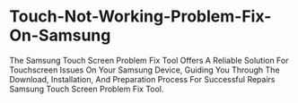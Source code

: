 # Touch-Not-Working-Problem-Fix-On-Samsung
The Samsung Touch Screen Problem Fix Tool Offers A Reliable Solution For Touchscreen Issues On Your Samsung Device, Guiding You Through The Download, Installation, And Preparation Process For Successful Repairs Samsung Touch Screen Problem Fix Tool.
